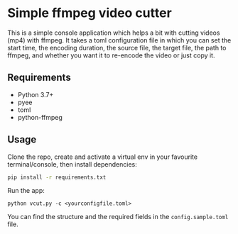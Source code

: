 # Simple ffmpeg video cutter

This is a simple console application which helps a bit with
cutting videos (mp4) with ffmpeg. It takes a toml configuration file in which you can set the start time, 
the encoding duration, the source file, the target file, the path to ffmpeg,
and whether you want it to re-encode the video or just copy it.

## Requirements

- Python 3.7+
- pyee
- toml
- python-ffmpeg

## Usage

Clone the repo, create and activate a virtual env in your favourite terminal/console, then install dependencies:
```bash
pip install -r requirements.txt
```

Run the app:

```
python vcut.py -c <yourconfigfile.toml>
```

You can find the structure and the required fields in the `config.sample.toml` file.